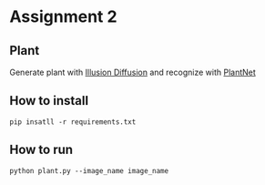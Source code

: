# Assignment 2

## Plant

Generate plant with [Illusion Diffusion](https://fal.ai/models/illusion-diffusion/api) and recognize with [PlantNet](https://my.plantnet.org/doc/openapi)

## How to install
```
pip insatll -r requirements.txt
```

## How to run
```
python plant.py --image_name image_name
```
